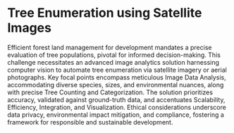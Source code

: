
# Tree Enumeration using Satellite Images

Efficient forest land management for development mandates a precise evaluation of tree
populations, pivotal for informed decision-making. This challenge necessitates an
advanced image analytics solution harnessing computer vision to automate tree
enumeration via satellite imagery or aerial photographs. Key focal points encompass
meticulous Image Data Analysis, accommodating diverse species, sizes, and
environmental nuances, along with precise Tree Counting and Categorization. The solution
prioritizes accuracy, validated against ground-truth data, and accentuates Scalability,
Efficiency, Integration, and Visualization. Ethical considerations underscore data privacy,
environmental impact mitigation, and compliance, fostering a framework for responsible
and sustainable development.


